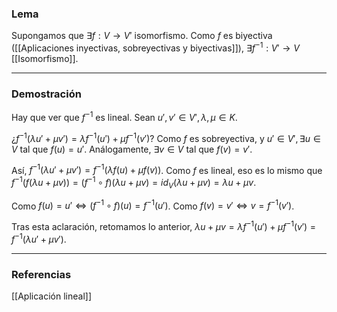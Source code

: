 ### Lema

Supongamos que $\exists f: V \rightarrow V'$  isomorfismo. Como $f$ es biyectiva ([[Aplicaciones inyectivas, sobreyectivas y biyectivas]]), $\exists f^{-1} : V' \rightarrow V$ [[Isomorfismo]].

---
### Demostración

Hay que ver que $f^{-1}$ es lineal. Sean $u', v' \in V', \lambda, \mu \in K$.

¿$f^{-1}(\lambda u' + \mu v') = \lambda f^{-1}(u') + \mu f^{-1}(v')$? Como $f$ es sobreyectiva, y $u' \in V', \exists u \in V$ tal que $f(u) = u'$. Análogamente, $\exists v \in V$ tal que $f(v) = v'$.

Así, $f^{-1}(\lambda u' + \mu v') = f^{-1}(\lambda f(u) + \mu f(v))$. Como $f$ es lineal, eso es lo mismo que $f^{-1}(f(\lambda u + \mu v)) =  (f^{-1} \circ f)(\lambda u + \mu v) = id_V(\lambda u + \mu v) = \lambda u + \mu v$.

Como $f(u) = u' \iff (f^{-1} \circ f)(u) =f^{-1}(u')$.
Como $f(v) = v' \iff v = f^{-1}(v')$.

Tras esta aclaración, retomamos lo anterior, $\lambda u + \mu v = \lambda f^{-1}(u') + \mu f^{-1}(v') = f^{-1}(\lambda u' + \mu v')$.

---
### Referencias

[[Aplicación lineal]]
